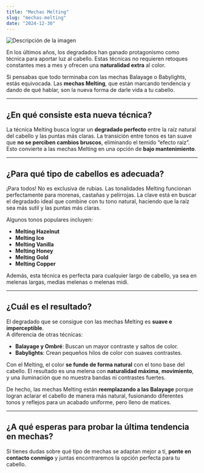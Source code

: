 ```yaml
---
title: "Mechas Melting"
slug: "mechas-melting"
date: "2024-12-30"
---
```


![Descripción de la imagen](/Mechas-Melting.jpg)

En los últimos años, los degradados han ganado protagonismo como técnica para aportar luz al cabello. Estas técnicas no requieren retoques constantes mes a mes y ofrecen una **naturalidad extra** al color.

Si pensabas que todo terminaba con las mechas Balayage o Babylights, estás equivocada. Las **mechas Melting**, que están marcando tendencia y dando de qué hablar, son la nueva forma de darle vida a tu cabello.

---

## ¿En qué consiste esta nueva técnica?

La técnica Melting busca lograr un **degradado perfecto** entre la raíz natural del cabello y las puntas más claras. La transición entre tonos es tan suave que **no se perciben cambios bruscos**, eliminando el temido “efecto raíz”. Esto convierte a las mechas Melting en una opción de **bajo mantenimiento**.

---

## ¿Para qué tipo de cabellos es adecuada?

¡Para todos! No es exclusiva de rubias. Las tonalidades Melting funcionan perfectamente para morenas, castañas y pelirrojas. La clave está en buscar el degradado ideal que combine con tu tono natural, haciendo que la raíz sea más sutil y las puntas más claras.

Algunos tonos populares incluyen:  

- **Melting Hazelnut**  
- **Melting Ice**  
- **Melting Vanilla**  
- **Melting Honey**  
- **Melting Gold**  
- **Melting Copper**  

Además, esta técnica es perfecta para cualquier largo de cabello, ya sea en melenas largas, medias melenas o melenas midi.

---

## ¿Cuál es el resultado?

El degradado que se consigue con las mechas Melting es **suave e imperceptible**.  
A diferencia de otras técnicas:  

- **Balayage y Ombré**: Buscan un mayor contraste y saltos de color.  
- **Babylights**: Crean pequeños hilos de color con suaves contrastes.  

Con el Melting, el color **se funde de forma natural** con el tono base del cabello. El resultado es una melena con **naturalidad máxima**, **movimiento**, y una iluminación que no muestra bandas ni contrastes fuertes.

De hecho, las mechas Melting están **reemplazando a las Balayage** porque logran aclarar el cabello de manera más natural, fusionando diferentes tonos y reflejos para un acabado uniforme, pero lleno de matices.

---

## ¿A qué esperas para probar la última tendencia en mechas?

Si tienes dudas sobre qué tipo de mechas se adaptan mejor a ti, **ponte en contacto conmigo** y juntas encontraremos la opción perfecta para tu cabello.
